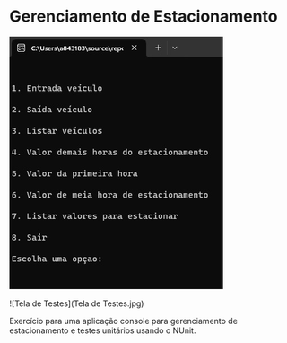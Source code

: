 # Gerenciamento de Estacionamento

![Menu](Menu.jpg)

![Tela de Testes](Tela de Testes.jpg)

Exercício para uma aplicação console para gerenciamento de estacionamento e testes unitários usando o NUnit.
